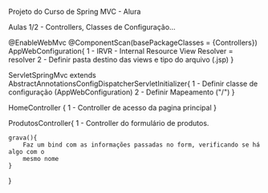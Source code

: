 Projeto do Curso de Spring MVC - Alura

Aulas 1/2 - Controllers, Classes de Configuração...

@EnableWebMvc
@ComponentScan(basePackageClasses = {Controllers})
AppWebConfiguration{
	1 - IRVR - Internal Resource View Resolver = resolver
	2 - Definir pasta destino das views e tipo do arquivo (.jsp)
}

ServletSpringMvc extends AbstractAnnotationsConfigDispatcherServletInitializer{
	1 - Definir classe de configuração (AppWebConfiguration)
	2 - Definir Mapeamento ("/")
}

HomeController {
	1 - Controller de acesso da pagina principal
}

ProdutosController{
	1 - Controller do formulário de produtos.

	grava(){
		Faz um bind com as informações passadas no form, verificando se há algo com o
		mesmo nome
	}

}



